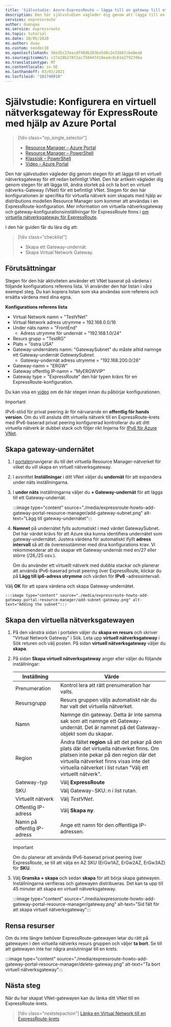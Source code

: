 ```yaml
---
title: 'Självstudie: Azure-ExpressRoute – lägga till en gateway till ett VNet (Azure Portal)'
description: Den här självstudien vägleder dig genom att lägga till en virtuell nätverksgateway i ett VNet för ExpressRoute med hjälp av Azure Portal.
services: expressroute
author: duongau
ms.service: expressroute
ms.topic: tutorial
ms.date: 10/05/2020
ms.author: duau
ms.custom: seodec18
ms.openlocfilehash: 56e35c23eacdf98db283ba5d8c2e32687cbe0ea8
ms.sourcegitcommit: c27a20b278f2ac758447418ea4c8c61e27927d6a
ms.translationtype: MT
ms.contentlocale: sv-SE
ms.lasthandoff: 03/03/2021
ms.locfileid: "101740910"
---
```

# <a name="tutorial-configure-a-virtual-network-gateway-for-expressroute-using-the-azure-portal"></a>Självstudie: Konfigurera en virtuell nätverksgateway för ExpressRoute med hjälp av Azure Portal
> [!div class="op_single_selector"]
> * [Resource Manager – Azure Portal](expressroute-howto-add-gateway-portal-resource-manager.md)
> * [Resource Manager – PowerShell](expressroute-howto-add-gateway-resource-manager.md)
> * [Klassisk – PowerShell](expressroute-howto-add-gateway-classic.md)
> * [Video – Azure Portal](https://azure.microsoft.com/documentation/videos/azure-expressroute-how-to-create-a-vpn-gateway-for-your-virtual-network)
> 

Den här självstudien vägleder dig genom stegen för att lägga till en virtuell nätverksgateway för ett redan befintligt VNet. Den här artikeln vägleder dig genom stegen för att lägga till, ändra storlek på och ta bort en virtuell nätverks-Gateway (VNet) för ett befintligt VNet. Stegen för den här konfigurationen är specifika för virtuella nätverk som skapats med hjälp av distributions modellen Resource Manager som kommer att användas i en ExpressRoute-konfiguration. Mer information om virtuella nätverksgateway och gateway-konfigurationsinställningar för ExpressRoute finns i [om virtuella nätverksgateway för ExpressRoute](expressroute-about-virtual-network-gateways.md). 

I den här guiden får du lära dig att:
> [!div class="checklist"]
> - Skapa ett Gateway-undernät.
> - Skapa Virtual Network Gateway.

## <a name="prerequisites"></a>Förutsättningar

Stegen för den här aktiviteten använder ett VNet baserat på värdena i följande konfigurations referens lista. Vi använder den här listan i våra exempel steg. Du kan kopiera listan som ska användas som referens och ersätta värdena med dina egna.

**Konfigurations referens lista**

* Virtual Network namn = "TestVNet"
* Virtual Network adress utrymme = 192.168.0.0/16
* Under näts namn = "FrontEnd" 
    * Adress utrymme för undernät = "192.168.1.0/24"
* Resurs grupp = "TestRG"
* Plats = "östra USA"
* Gateway-undernätets namn: "GatewaySubnet" du måste alltid namnge ett Gateway-undernät *GatewaySubnet*.
    * Gateway-undernät adress utrymme = "192.168.200.0/26"
* Gateway-namn = "ERGW"
* Gateway offentlig IP-namn = "MyERGWVIP"
* Gateway type = "ExpressRoute" den här typen krävs för en ExpressRoute-konfiguration.

Du kan visa en [video](https://azure.microsoft.com/documentation/videos/azure-expressroute-how-to-create-a-vpn-gateway-for-your-virtual-network) om de här stegen innan du påbörjar konfigurationen.

> [!IMPORTANT]
> IPv6-stöd för privat peering är för närvarande en **offentlig för hands version**. Om du vill ansluta ditt virtuella nätverk till en ExpressRoute-krets med IPv6-baserad privat peering konfigurerad kontrollerar du att ditt virtuella nätverk är dubbel stack och följer rikt linjerna för [IPv6 för Azure VNet](https://docs.microsoft.com/azure/virtual-network/ipv6-overview).
> 
> 

## <a name="create-the-gateway-subnet"></a>Skapa gateway-undernätet

1. I [portalen](https://portal.azure.com)navigerar du till det virtuella Resource Manager-nätverket för vilket du vill skapa en virtuell nätverksgateway.
1. I avsnittet **Inställningar** i ditt VNet väljer du **undernät** för att expandera under näts inställningarna.
1. I **under näts** inställningarna väljer du **+ Gateway-undernät** för att lägga till ett Gateway-undernät. 
   
    :::image type="content" source="./media/expressroute-howto-add-gateway-portal-resource-manager/add-gateway-subnet.png" alt-text="Lägg till gateway-undernätet":::

1. **Namnet** på undernätet fylls automatiskt i med värdet GatewaySubnet. Det här värdet krävs för att Azure ska kunna identifiera undernätet som gateway-undernätet. Justera värdena för automatiskt ifyllt **adress intervall** så att de överensstämmer med dina konfigurations krav. Vi rekommenderar att du skapar ett Gateway-undernät med en/27 eller större (/26,/25 osv.).

    Om du använder ett virtuellt nätverk med dubbla stackar och planerar att använda IPv6-baserad privat peering över ExpressRoute, klickar du på **Lägg till ip6-adress utrymme** och värden för **IPv6** -adressintervall.

Välj **OK** för att spara värdena och skapa Gateway-undernätet.

    :::image type="content" source="./media/expressroute-howto-add-gateway-portal-resource-manager/add-subnet-gateway.png" alt-text="Adding the subnet":::

## <a name="create-the-virtual-network-gateway"></a>Skapa den virtuella nätverksgatewayen

1. På den vänstra sidan i portalen väljer du **skapa en resurs** och skriver "Virtual Network Gateway" i Sök. Leta upp **virtuell nätverksgateway** i Sök returen och välj posten. På sidan **virtuell nätverksgateway** väljer du **skapa**.
1. På sidan **Skapa virtuell nätverksgateway** anger eller väljer du följande inställningar:

    | Inställning | Värde |
    | --------| ----- |
    | Prenumeration | Kontrol lera att rätt prenumeration har valts. |
    | Resursgrupp | Resurs gruppen väljs automatiskt när du har valt det virtuella nätverket. | 
    | Namn | Namnge din gateway. Detta är inte samma sak som att namnge ett Gateway-undernät. Det är namnet på det Gateway-objekt som du skapar.|
    | Region | Ändra fältet **region** så att det pekar på den plats där det virtuella nätverket finns. Om platsen inte pekar på den region där det virtuella nätverket finns visas inte det virtuella nätverket i list rutan "Välj ett virtuellt nätverk". |
    | Gateway-typ | Välj **ExpressRoute**|
    | SKU | Välj Gateway-SKU: n i list rutan. |
    | Virtuellt nätverk | Välj *TestVNet*. |
    | Offentlig IP-adress | Välj **Skapa ny**.|
    | Namn på offentlig IP-adress | Ange ett namn för den offentliga IP-adressen. |

    > [!IMPORTANT]
    > Om du planerar att använda IPv6-baserad privat peering över ExpressRoute, se till att välja en AZ SKU (ErGw1AZ, ErGw2AZ, ErGw3AZ) för **SKU**.
    > 
    > 

1. Välj **Granska + skapa** och sedan **skapa** för att börja skapa gatewayen. Inställningarna verifieras och gatewayen distribueras. Det kan ta upp till 45 minuter att skapa en virtuell nätverksgateway.

    :::image type="content" source="./media/expressroute-howto-add-gateway-portal-resource-manager/gateway.png" alt-text="Sid fält för att skapa virtuell nätverksgateway":::

## <a name="clean-up-resources"></a>Rensa resurser

Om du inte längre behöver ExpressRoute-gatewayen letar du rätt på gatewayen i den virtuella nätverks resurs gruppen och väljer **ta bort**. Se till att gatewayen inte har några anslutningar till en krets.

:::image type="content" source="./media/expressroute-howto-add-gateway-portal-resource-manager/delete-gateway.png" alt-text="Ta bort virtuell nätverksgateway":::

## <a name="next-steps"></a>Nästa steg
När du har skapat VNet-gatewayen kan du länka ditt VNet till en ExpressRoute-krets. 

> [!div class="nextstepaction"]
> [Länka en Virtual Network till en ExpressRoute-krets](expressroute-howto-linkvnet-portal-resource-manager.md)
